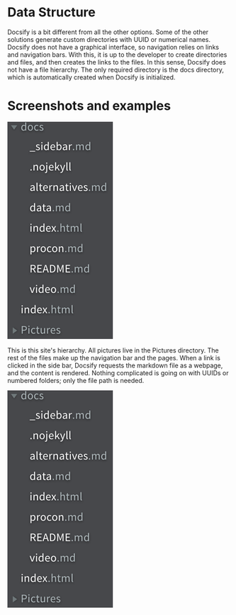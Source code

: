# Data Structure
Docsify is a bit different from all the other options. Some of the other solutions generate custom directories with UUID or numerical names. Docsify does not have a graphical interface, so navigation relies on links and navigation bars. With this, it is up to the developer to create directories and files, and then creates the links to the files. In this sense, Docsify does not have a file hierarchy. The only required directory is the docs directory, which is automatically created when Docsify is initialized. 

# Screenshots and examples
![hierarchy example](./Pictures/hierarch.png)

This is this site's hierarchy. All pictures live in the Pictures directory. The rest of the files make up the navigation bar and the pages. When a link is clicked in the side bar, Docsify requests the markdown file as a webpage, and the content is rendered. Nothing complicated is going on with UUIDs or numbered folders; only the file path is needed.

![hierarchy example](./hierarch.png)
